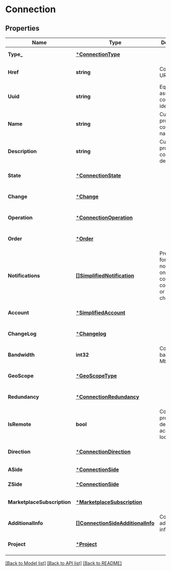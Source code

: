 # Connection

## Properties
Name | Type | Description | Notes
------------ | ------------- | ------------- | -------------
**Type_** | [***ConnectionType**](ConnectionType.md) |  | [default to null]
**Href** | **string** | Connection URI | [optional] [default to null]
**Uuid** | **string** | Equinix-assigned connection identifier | [optional] [default to null]
**Name** | **string** | Customer-provided connection name | [default to null]
**Description** | **string** | Customer-provided connection description | [optional] [default to null]
**State** | [***ConnectionState**](ConnectionState.md) |  | [optional] [default to null]
**Change** | [***Change**](Change.md) |  | [optional] [default to null]
**Operation** | [***ConnectionOperation**](ConnectionOperation.md) |  | [optional] [default to null]
**Order** | [***Order**](Order.md) |  | [optional] [default to null]
**Notifications** | [**[]SimplifiedNotification**](SimplifiedNotification.md) | Preferences for notifications on connection configuration or status changes | [optional] [default to null]
**Account** | [***SimplifiedAccount**](SimplifiedAccount.md) |  | [optional] [default to null]
**ChangeLog** | [***Changelog**](Changelog.md) |  | [optional] [default to null]
**Bandwidth** | **int32** | Connection bandwidth in Mbps | [default to null]
**GeoScope** | [***GeoScopeType**](GeoScopeType.md) |  | [optional] [default to null]
**Redundancy** | [***ConnectionRedundancy**](ConnectionRedundancy.md) |  | [optional] [default to null]
**IsRemote** | **bool** | Connection property derived from access point locations | [optional] [default to null]
**Direction** | [***ConnectionDirection**](ConnectionDirection.md) |  | [optional] [default to null]
**ASide** | [***ConnectionSide**](ConnectionSide.md) |  | [default to null]
**ZSide** | [***ConnectionSide**](ConnectionSide.md) |  | [default to null]
**MarketplaceSubscription** | [***MarketplaceSubscription**](marketplaceSubscription.md) |  | [optional] [default to null]
**AdditionalInfo** | [**[]ConnectionSideAdditionalInfo**](ConnectionSideAdditionalInfo.md) | Connection additional information | [optional] [default to null]
**Project** | [***Project**](Project.md) |  | [optional] [default to null]

[[Back to Model list]](../README.md#documentation-for-models) [[Back to API list]](../README.md#documentation-for-api-endpoints) [[Back to README]](../README.md)

